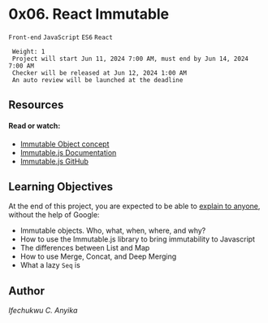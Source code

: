 # 0x06. React Immutable
 `Front-end` `JavaScript` `ES6` `React`
```
 Weight: 1
 Project will start Jun 11, 2024 7:00 AM, must end by Jun 14, 2024 7:00 AM
 Checker will be released at Jun 12, 2024 1:00 AM
 An auto review will be launched at the deadline
```

## Resources
#### Read or watch:

- [Immutable Object concept](https://en.wikipedia.org/wiki/Immutable_object)
- [Immutable.js Documentation](https://immutable-js.com/docs/v4.3.6/)
- [Immutable.js GitHub](https://github.com/immutable-js/immutable-js)

## Learning Objectives
At the end of this project, you are expected to be able to [explain to anyone](https://fs.blog/feynman-learning-technique/), without the help of Google:

* Immutable objects. Who, what, when, where, and why?
* How to use the Immutable.js library to bring immutability to Javascript
* The differences between List and Map
* How to use Merge, Concat, and Deep Merging
* What a lazy `Seq` is

## Author
_Ifechukwu C. Anyika_
